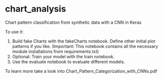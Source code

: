 # chart_analysis
Chart pattern classification from synthetic data with a CNN in Keras

To use it:
1. Build fake Charts with the fakeCharts notebook. Define other initial plot patterns if you like.
(Important: This notebook contains all the necessary module installations from requirements.txt)
2. Optional: Train your model with the train notebook.
3. Use the evaluate notebook to evaluate different models.

To learn more take a look into Chart_Pattern_Categorization_with_CNNs.pdf
